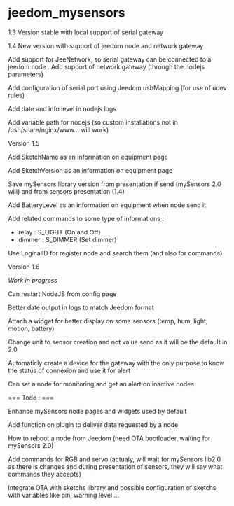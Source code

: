 jeedom_mysensors
================

1.3 Version stable with local support of serial gateway

1.4 New version with support of jeedom node and network gateway

Add support for JeeNetwork, so serial gateway can be connected to a jeedom node
.
Add support of network gateway (through the nodejs parameters)

Add configuration of serial port using Jeedom usbMapping (for use of udev rules)

Add date and info level in nodejs logs

Add variable path for nodejs (so custom installations not in /ush/share/nginx/www... will work)

Version 1.5

Add SketchName as an information on equipment page

Add SketchVersion as an information on equipment page

Save mySensors library version from presentation if send (mySensors 2.0 will) and from sensors presentation (1.4)

Add BatteryLevel as an information on equipment when node send it

Add related commands to some type of informations :

- relay : S_LIGHT (On and Off)
- dimmer : S_DIMMER (Set dimmer)

Use LogicalID for register node and search them (and also for commands)

Version 1.6

*Work in progress*

Can restart NodeJS from config page

Better date output in logs to match Jeedom format

Attach a widget for better display on some sensors (temp, hum, light, motion, battery)

Change unit to sensor creation and not value send as it will be the default in 2.0

Automaticly create a device for the gateway with the only purpose to know the status of connexion and use it for alert

Can set a node for monitoring and get an alert on inactive nodes

=== Todo : ===

Enhance mySensors node pages and widgets used by default

Add function on plugin to deliver data requested by a node

How to reboot a node from Jeedom (need OTA bootloader, waiting for mySensors 2.0)

Add commands for RGB and servo (actualy, will wait for mySensors lib2.0 as there is changes and during presentation of sensors, they will say what commands they accepts)

Integrate OTA with sketchs library and possible configuration of sketchs with variables like pin, warning level ...
